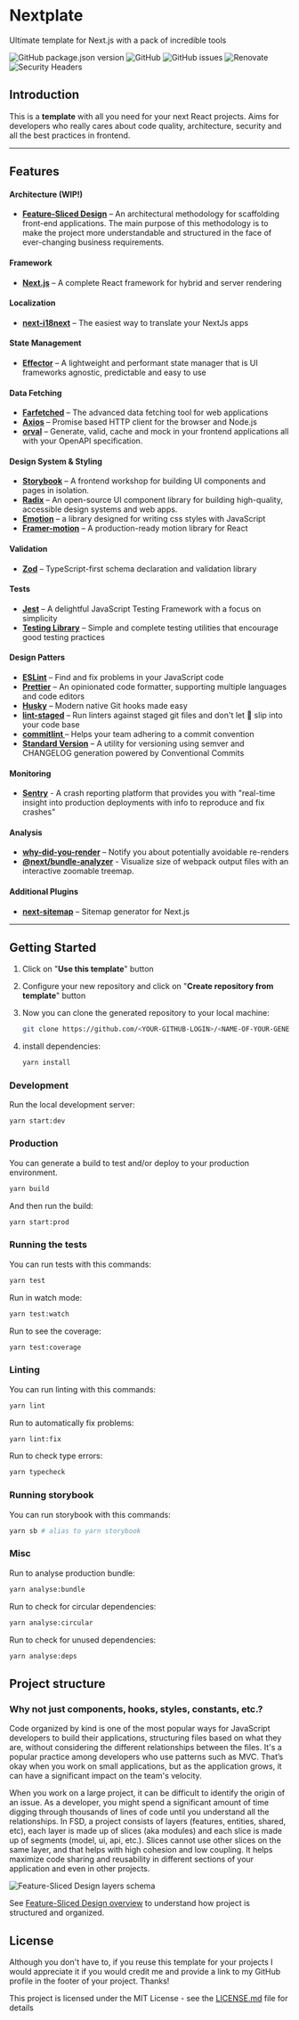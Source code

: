 # Nextplate

Ultimate template for Next.js with a pack of incredible tools

![GitHub package.json version](https://img.shields.io/github/package-json/v/devianllert/nextplate?style=for-the-badge)
![GitHub](https://img.shields.io/github/license/devianllert/nextplate?style=for-the-badge)
![GitHub issues](https://img.shields.io/github/issues/devianllert/nextplate?style=for-the-badge)
![Renovate](https://img.shields.io/badge/Renovate-enabled-blue?style=for-the-badge)
![Security Headers](https://img.shields.io/security-headers?style=for-the-badge&url=https%3A%2F%2Fnextplate.dvnllrt.io)

## Introduction
This is a **template** with all you need for your next React projects. Aims for developers who really cares about code quality, architecture, security and all the best practices in frontend.

---

## Features

#### Architecture (WIP!)
- **[Feature-Sliced Design](https://feature-sliced.design)** – An architectural methodology for scaffolding front-end applications. The main purpose of this methodology is to make the project more understandable and structured in the face of ever-changing business requirements.

#### Framework

- **[Next.js](https://nextjs.org)** – A complete React framework for hybrid and server rendering

#### Localization

- **[next-i18next](https://github.com/i18next/next-i18next)** – The easiest way to translate your NextJs apps

#### State Management

- **[Effector](https://effector.dev)** – A lightweight and performant state manager that is UI frameworks agnostic, predictable and easy to use

#### Data Fetching

- **[Farfetched](https://farfetched.pages.dev)** – The advanced data fetching tool for web applications
- **[Axios](https://axios-http.com)** – Promise based HTTP client for the browser and Node.js
- **[orval](https://orval.dev)** – Generate, valid, cache and mock in your frontend applications all with your OpenAPI specification.

#### Design System & Styling

- **[Storybook](https://storybook.js.org)** – A frontend workshop for building UI components and pages in isolation.
- **[Radix](https://www.radix-ui.com)** – An open-source UI component library for building high-quality, accessible design systems and web apps.
- **[Emotion](https://emotion.sh/docs/introduction)** – a library designed for writing css styles with JavaScript
- **[Framer-motion](https://www.framer.com/motion/)** – A production-ready motion library for React

#### Validation

- **[Zod](https://zod.dev)** – TypeScript-first schema declaration and validation library

#### Tests

- **[Jest](https://jestjs.io)** – A delightful JavaScript Testing Framework with a focus on simplicity
- **[Testing Library](https://testing-library.com)** –  Simple and complete testing utilities that encourage good testing practices

#### Design Patters

- **[ESLint](https://eslint.org)** – Find and fix problems in your JavaScript code
- **[Prettier](https://prettier.io)** – An opinionated code formatter, supporting multiple languages and code editors
- **[Husky](https://github.com/typicode/husky)** – Modern native Git hooks made easy
- **[lint-staged](https://github.com/okonet/lint-staged)** – Run linters against staged git files and don't let 💩 slip into your code base
- **[commitlint ](https://commitlint.js.org/#/)** – Helps your team adhering to a commit convention
- **[Standard Version](https://github.com/conventional-changelog/standard-version)** – A utility for versioning using semver and CHANGELOG generation powered by Conventional Commits

#### Monitoring

- **[Sentry](https://sentry.io/)** - A crash reporting platform that provides you with "real-time insight into production deployments with info to reproduce and fix crashes"


#### Analysis

- **[why-did-you-render](https://github.com/welldone-software/why-did-you-render)** – Notify you about potentially avoidable re-renders
- **[@next/bundle-analyzer](https://www.npmjs.com/package/@next/bundle-analyzer)** - Visualize size of webpack output files with an interactive zoomable treemap.


#### Additional Plugins

- **[next-sitemap](https://github.com/iamvishnusankar/next-sitemap)** – Sitemap generator for Next.js

---

## Getting Started

1. Click on "**Use this template**" button
2. Configure your new repository and click on "**Create repository from template**" button
3. Now you can clone the generated repository to your local machine:
    ```bash
    git clone https://github.com/<YOUR-GITHUB-LOGIN>/<NAME-OF-YOUR-GENERATED-REPOSITORY>.git
    ```

4. install dependencies:
   ```bash
   yarn install
   ```

### Development

Run the local development server:

```
yarn start:dev
```

### Production

You can generate a build to test and/or deploy to your production environment.

```bash
yarn build
```

And then run the build:

```bash
yarn start:prod
```

### Running the tests

You can run tests with this commands:

```bash
yarn test
```

Run in watch mode:

```bash
yarn test:watch
```

Run to see the coverage:

```bash
yarn test:coverage
```

### Linting

You can run linting with this commands:

```bash
yarn lint
```

Run to automatically fix problems:

```bash
yarn lint:fix
```

Run to check type errors:

```bash
yarn typecheck
```

### Running storybook

You can run storybook with this commands:

```bash
yarn sb # alias to yarn storybook
```

### Misc

Run to analyse production bundle:

```bash
yarn analyse:bundle
```

Run to check for circular dependencies:

```bash
yarn analyse:circular
```

Run to check for unused dependencies:

```bash
yarn analyse:deps
```

## Project structure

### Why not just components, hooks, styles, constants, etc.?

Code organized by kind is one of the most popular ways for JavaScript developers to build their applications, structuring files based on what they are, without considering the different relationships between the files. It's a popular practice among developers who use patterns such as MVC. That’s okay when you work on small applications, but as the application grows, it can have a significant impact on the team's velocity.

When you work on a large project, it can be difficult to identify the origin of an issue. As a developer, you might spend a significant amount of time digging through thousands of lines of code until you understand all the relationships. In FSD, a project consists of layers (features, entities, shared, etc), each layer is made up of slices (aka modules) and each slice is made up of segments (model, ui, api, etc.). Slices cannot use other slices on the same layer, and that helps with high cohesion and low coupling. It helps maximize code sharing and reusability in different sections of your application and even in other projects. 

<img title="Feature-Sliced Design layers schema"  src="./docs/fsd-schema.jpg">

See [Feature-Sliced Design overview](https://feature-sliced.design/docs/get-started/overview) to understand how project is structured and organized.

## License
Although you don't have to, if you reuse this template for your projects I would appreciate it if you would credit me and provide a link to my GitHub profile in the footer of your project. Thanks!

This project is licensed under the MIT License - see the [LICENSE.md](LICENSE.md) file for details
